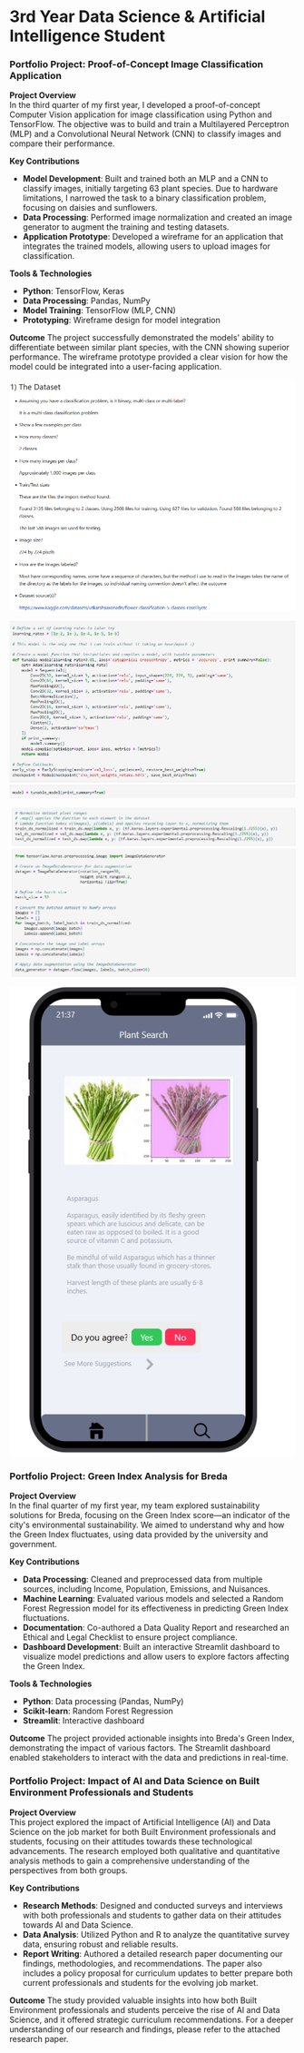 # 3rd Year Data Science & Artificial Intelligence Student

### Portfolio Project: Proof-of-Concept Image Classification Application

**Project Overview**  
In the third quarter of my first year, I developed a proof-of-concept Computer Vision application for image classification using Python and TensorFlow. The objective was to build and train a Multilayered Perceptron (MLP) and a Convolutional Neural Network (CNN) to classify images and compare their performance.

**Key Contributions**
- **Model Development**: Built and trained both an MLP and a CNN to classify images, initially targeting 63 plant species. Due to hardware limitations, I narrowed the task to a binary classification problem, focusing on daisies and sunflowers.
- **Data Processing**: Performed image normalization and created an image generator to augment the training and testing datasets.
- **Application Prototype**: Developed a wireframe for an application that integrates the trained models, allowing users to upload images for classification.

**Tools & Technologies**
- **Python**: TensorFlow, Keras
- **Data Processing**: Pandas, NumPy
- **Model Training**: TensorFlow (MLP, CNN)
- **Prototyping**: Wireframe design for model integration 

**Outcome**
The project successfully demonstrated the models' ability to differentiate between similar plant species, with the CNN showing superior performance. The wireframe prototype provided a clear vision for how the model could be integrated into a user-facing application.

![Brief dataset description](figs/dataset_blockC.png)

![CNN architecture](figs/y1c_modelarch.png)

![Image Normalization and Data Generator](figs/process_and_generator.png)

![Screenshot of the wireframe prototype](figs/wireframe.png)


### Portfolio Project: Green Index Analysis for Breda

**Project Overview**  
In the final quarter of my first year, my team explored sustainability solutions for Breda, focusing on the Green Index score—an indicator of the city's environmental sustainability. We aimed to understand why and how the Green Index fluctuates, using data provided by the university and government.

**Key Contributions**
- **Data Processing**: Cleaned and preprocessed data from multiple sources, including Income, Population, Emissions, and Nuisances.
- **Machine Learning**: Evaluated various models and selected a Random Forest Regression model for its effectiveness in predicting Green Index fluctuations.
- **Documentation**: Co-authored a Data Quality Report and researched an Ethical and Legal Checklist to ensure project compliance.
- **Dashboard Development**: Built an interactive Streamlit dashboard to visualize model predictions and allow users to explore factors affecting the Green Index.

**Tools & Technologies**
- **Python**: Data processing (Pandas, NumPy)
- **Scikit-learn**: Random Forest Regression
- **Streamlit**: Interactive dashboard

**Outcome**
The project provided actionable insights into Breda's Green Index, demonstrating the impact of various factors. The Streamlit dashboard enabled stakeholders to interact with the data and predictions in real-time.

### Portfolio Project: Impact of AI and Data Science on Built Environment Professionals and Students

**Project Overview**  
This project explored the impact of Artificial Intelligence (AI) and Data Science on the job market for both Built Environment professionals and students, focusing on their attitudes towards these technological advancements. The research employed both qualitative and quantitative analysis methods to gain a comprehensive understanding of the perspectives from both groups.

**Key Contributions**
- **Research Methods**: Designed and conducted surveys and interviews with both professionals and students to gather data on their attitudes towards AI and Data Science.
- **Data Analysis**: Utilized Python and R to analyze the quantitative survey data, ensuring robust and reliable results.
- **Report Writing**: Authored a detailed research paper documenting our findings, methodologies, and recommendations. The paper also includes a policy proposal for curriculum updates to better prepare both current professionals and students for the evolving job market.

**Outcome**
The study provided valuable insights into how both Built Environment professionals and students perceive the rise of AI and Data Science, and it offered strategic curriculum recommendations. For a deeper understanding of our research and findings, please refer to the attached research paper.



